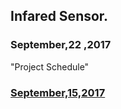 <html>
<head></head>
<body>
	<h2 id = "Infared Sensor"> Infared Sensor. </h2>
	<h3 id = "September 22,2017"> September,22 ,2017 </h3>
	<p> 
	"Project Schedule"
	<a href= https://github.com/arZone1/InfraredSensors/blob/master/RaymondDang_N01048235_Schedule.xml</a>
	<h3 id = "September 15,2017"> September,15,2017 </h3>
	
</html>
<body>
